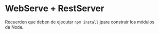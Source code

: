 # WebServe + RestServer

Recuerden que deben de ejecutar ```npm install``` jpara construir los módulos de Node.